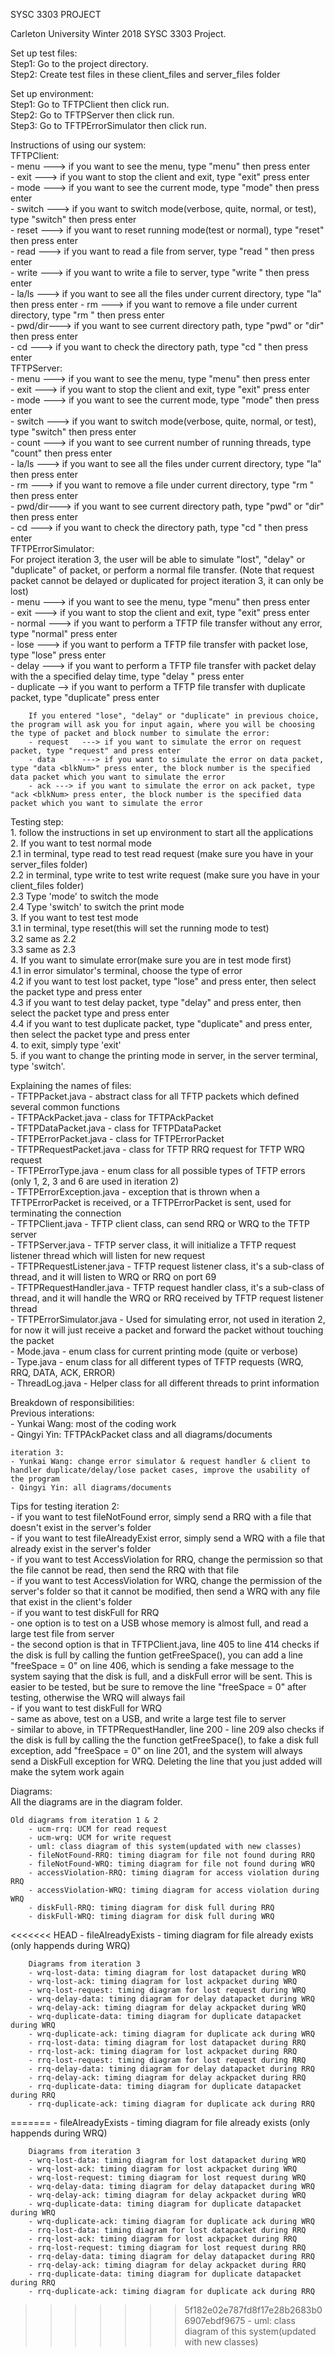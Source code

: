 SYSC 3303 PROJECT

Carleton University Winter 2018 SYSC 3303 Project.

Set up test files:  
	Step1: Go to the project directory.  
	Step2: Create test files in these client_files and server_files folder    

Set up environment:  
	Step1: Go to TFTPClient then click run.  
	Step2: Go to TFTPServer then click run.  
	Step3: Go to TFTPErrorSimulator then click run.  

Instructions of using our system:  
	TFTPClient:  
		- menu   ---> if you want to see the menu, type "menu" then press enter  
		- exit   ---> if you want to stop the client and exit, type "exit" press enter  
		- mode   ---> if you want to see the current mode, type "mode" then press enter  
		- switch ---> if you want to switch mode(verbose, quite, normal, or test), type "switch" then press enter  
		- reset  ---> if you want to reset running mode(test or normal), type "reset" then press enter  
		- read   ---> if you want to read a file from server, type "read <filename>" then press enter  
		- write  ---> if you want to write a file to server, type "write <filename>" then press enter  
                - la/ls  ---> if you want to see all the files under current directory, type "la" then press enter 
		- rm     ---> if you want to remove a file under current directory, type "rm <filename>" then press enter  
		- pwd/dir---> if you want to see current directory path, type "pwd" or "dir" then press enter  
		- cd     ---> if you want to check the directory path, type "cd <path>" then press enter  
	TFTPServer:  
		- menu   ---> if you want to see the menu, type "menu" then press enter  
		- exit   ---> if you want to stop the client and exit, type "exit" press enter  
		- mode   ---> if you want to see the current mode, type "mode" then press enter  
		- switch ---> if you want to switch mode(verbose, quite, normal, or test), type "switch" then press enter  
		- count  ---> if you want to see current number of running threads, type "count" then press enter  
		- la/ls  ---> if you want to see all the files under current directory, type "la" then press enter  
		- rm     ---> if you want to remove a file under current directory, type "rm <filename>" then press enter  
		- pwd/dir---> if you want to see current directory path, type "pwd" or "dir" then press enter  
		- cd     ---> if you want to check the directory path, type "cd <path>" then press enter  
	TFTPErrorSimulator:  
		For project iteration 3, the user will be able to simulate "lost", "delay" or "duplicate" of packet, or perform a normal file transfer. (Note that request packet cannot be delayed or duplicated for project iteration 3, it can only be lost)  
		- menu     ---> if you want to see the menu, type "menu" then press enter  
		- exit     ---> if you want to stop the client and exit, type "exit" press enter  
		- normal   ---> if you want to perform a TFTP file transfer without any error, type "normal" press enter  
		- lose     ---> if you want to perform a TFTP file transfer with packet lose, type "lose" press enter  
		- delay    ---> if you want to perform a TFTP file transfer with packet delay with the a specified delay time, type "delay <millisecond>" press enter  
		- duplicate --> if you want to perform a TFTP file transfer with duplicate packet, type "duplicate" press enter  

		If you entered "lose", "delay" or "duplicate" in previous choice, the program will ask you for input again, where you will be choosing the type of packet and block number to simulate the error:  
		- request   ---> if you want to simulate the error on request packet, type "request" and press enter  
		- data      ---> if you want to simulate the error on data packet, type "data <blkNum>" press enter, the block number is the specified data packet which you want to simulate the error  
		- ack ---> if you want to simulate the error on ack packet, type "ack <blkNum> press enter, the block number is the specified data packet which you want to simulate the error  
		
Testing step:  
	1. follow the instructions in set up environment to start all the applications  
	2. If you want to test normal mode  
		2.1 in terminal, type read <filename> to test read request (make sure you have <filename> in your server_files folder)  
		2.2 in terminal, type write <filename> to test write request (make sure you have <filename> in your client_files folder)  
		2.3 Type 'mode' to switch the mode  
		2.4 Type 'switch' to switch the print mode  
	3. If you want to test test mode  
		3.1 in terminal, type reset(this will set the running mode to test)  
		3.2 same as 2.2  
		3.3 same as 2.3  
	4. If you want to simulate error(make sure you are in test mode first)  
		4.1 in error simulator's terminal, choose the type of error  
		4.2 if you want to test lost packet, type "lose" and press enter, then select the packet type and press enter  
		4.3 if you want to test delay packet, type "delay" and press enter, then select the packet type and press enter  
		4.4 if you want to test duplicate packet, type "duplicate" and press enter, then select the packet type and press enter  
	4. to exit, simply type 'exit'  
	5. if you want to change the printing mode in server, in the server terminal, type 'switch'.  
	
Explaining the names of files:  
	- TFTPPacket.java - abstract class for all TFTP packets which defined several common functions  
	- TFTPAckPacket.java - class for TFTPAckPacket  
	- TFTPDataPacket.java - class for TFTPDataPacket  
	- TFTPErrorPacket.java - class for TFTPErrorPacket  
	- TFTPRequestPacket.java - class for TFTP RRQ request for TFTP WRQ request  
	- TFTPErrorType.java - enum class for all possible types of TFTP errors (only 1, 2, 3 and 6 are used in iteration 2)  
	- TFTPErrorException.java - exception that is thrown when a TFTPErrorPacket is received, or a TFTPErrorPacket is sent, used for terminating the connection  
	- TFTPClient.java - TFTP client class, can send RRQ or WRQ to the TFTP server  
	- TFTPServer.java - TFTP server class, it will initialize a TFTP request listener thread which will listen for new request  
	- TFTPRequestListener.java - TFTP request listener class, it's a sub-class of thread, and it will listen to WRQ or RRQ on port 69  
	- TFTPRequestHandler.java - TFTP request handler class, it's a sub-class of thread, and it will handle the WRQ or RRQ received by TFTP request listener thread  
	- TFTPErrorSimulator.java - Used for simulating error, not used in iteration 2, for now it will just receive a packet and forward the packet without touching the packet  
	- Mode.java - enum class for current printing mode (quite or verbose)  
	- Type.java - enum class for all different types of TFTP requests (WRQ, RRQ, DATA, ACK, ERROR)  
	- ThreadLog.java - Helper class for all different threads to print information  

Breakdown of responsibilities:  
 	Previous interations:  
	- Yunkai Wang: most of the coding work  
 	- Qingyi Yin: TFTPAckPacket class and all diagrams/documents  
 	
	iteration 3:  
	- Yunkai Wang: change error simulator & request handler & client to handler duplicate/delay/lose packet cases, improve the usability of the program  
	- Qingyi Yin: all diagrams/documents  


Tips for testing iteration 2:  
	- if you want to test fileNotFound error, simply send a RRQ with a file that doesn't exist in the server's folder  
	- if you want to test fileAlreadyExist error, simply send a WRQ with a file that already exist in the server's folder  
	- if you want to test AccessViolation for RRQ, change the permission so that the file cannot be read, then send the RRQ with that file  
	- if you want to test AccessViolation for WRQ, change the permission of the server's folder so that it cannot be modified, then send a WRQ with any file that exist in the client's folder  
	- if you want to test diskFull for RRQ  
		- one option is to test on a USB whose memory is almost full, and read a large test file from server  
		- the second option is that in TFTPClient.java, line 405 to line 414 checks if the disk is full by calling the funtion getFreeSpace(), you can add a line "freeSpace = 0" on line 406, which is sending a fake message to the system saying that the disk is full, and a diskFull error will be sent. This is easier to be tested, but be sure to remove the line "freeSpace = 0" after testing, otherwise the WRQ will always fail  
	- if you want to test diskFull for WRQ  
		- same as above, test on a USB, and write a large test file to server  
		- similar to above, in TFTPRequestHandler, line 200 - line 209 also checks if the disk is full by calling the the function getFreeSpace(), to fake a disk full exception, add "freeSpace = 0" on line 201, and the system will always send a DiskFull exception for WRQ. Deleting the line that you just added will make the sytem work again  

Diagrams:  
 	All the diagrams are in the diagram folder.  

	Old diagrams from iteration 1 & 2  
 		- ucm-rrq: UCM for read request  
 		- ucm-wrq: UCM for write request
 		- uml: class diagram of this system(updated with new classes)  
		- fileNotFound-RRQ: timing diagram for file not found during RRQ  
		- fileNotFound-WRQ: timing diagram for file not found during WRQ  
		- accessViolation-RRQ: timing diagram for access violation during RRQ  
		- accessViolation-WRQ: timing diagram for access violation during WRQ  
		- diskFull-RRQ: timing diagram for disk full during RRQ  
		- diskFull-WRQ: timing diagram for disk full during WRQ  
<<<<<<< HEAD
		- fileAlreadyExists - timing diagram for file already exists (only happends during WRQ)

        Diagrams from iteration 3
        - wrq-lost-data: timing diagram for lost datapacket during WRQ
        - wrq-lost-ack: timing diagram for lost ackpacket during WRQ
        - wrq-lost-request: timing diagram for lost request during WRQ
        - wrq-delay-data: timing diagram for delay datapacket during WRQ
        - wrq-delay-ack: timing diagram for delay ackpacket during WRQ
        - wrq-duplicate-data: timing diagram for duplicate datapacket during WRQ
        - wrq-duplicate-ack: timing diagram for duplicate ack during WRQ
        - rrq-lost-data: timing diagram for lost datapacket during RRQ
        - rrq-lost-ack: timing diagram for lost ackpacket during RRQ
        - rrq-lost-request: timing diagram for lost request during RRQ
        - rrq-delay-data: timing diagram for delay datapacket during RRQ
        - rrq-delay-ack: timing diagram for delay ackpacket during RRQ
        - rrq-duplicate-data: timing diagram for duplicate datapacket during RRQ
        - rrq-duplicate-ack: timing diagram for duplicate ack during RRQ
=======
		- fileAlreadyExists - timing diagram for file already exists (only happends during WRQ)  

        Diagrams from iteration 3  
        - wrq-lost-data: timing diagram for lost datapacket during WRQ  
        - wrq-lost-ack: timing diagram for lost ackpacket during WRQ  
        - wrq-lost-request: timing diagram for lost request during WRQ  
        - wrq-delay-data: timing diagram for delay datapacket during WRQ  
        - wrq-delay-ack: timing diagram for delay ackpacket during WRQ  
        - wrq-duplicate-data: timing diagram for duplicate datapacket during WRQ  
        - wrq-duplicate-ack: timing diagram for duplicate ack during WRQ  
        - rrq-lost-data: timing diagram for lost datapacket during RRQ  
        - rrq-lost-ack: timing diagram for lost ackpacket during RRQ  
        - rrq-lost-request: timing diagram for lost request during RRQ  
        - rrq-delay-data: timing diagram for delay datapacket during RRQ  
        - rrq-delay-ack: timing diagram for delay ackpacket during RRQ  
        - rrq-duplicate-data: timing diagram for duplicate datapacket during RRQ  
        - rrq-duplicate-ack: timing diagram for duplicate ack during RRQ  
>>>>>>> 5f182e02e787fd8f17e28b2683b06907ebdf9675
        - uml: class diagram of this system(updated with new classes)  
